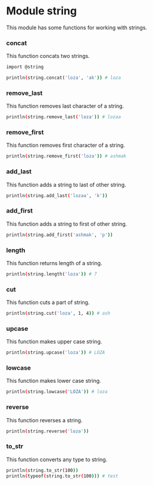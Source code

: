 # Module string
This module has some functions for working with strings.

### concat
This function concats two strings.

```bash
import @string

println(string.concat('loza', 'ak')) # loza
```

### remove_last
This function removes last character of a string.

```bash
println(string.remove_last('loza')) # lozaa
```

### remove_first
This function removes first character of a string.

```bash
println(string.remove_first('loza')) # ashmak
```

### add_last
This function adds a string to last of other string.

```bash
println(string.add_last('lozaa', 'k'))
```

### add_first
This function adds a string to first of other string.

```bash
println(string.add_first('ashmak', 'p'))
```

### length
This function returns length of a string.

```bash
println(string.length('loza')) # 7
```

### cut
This function cuts a part of string.

```bash
println(string.cut('loza', 1, 4)) # ash
```

### upcase
This function makes upper case string.

```bash
println(string.upcase('loza')) # LOZA
```

### lowcase
This function makes lower case string.

```bash
println(string.lowcase('LOZA')) # loza
```

### reverse
This function reverses a string.

```bash
println(string.reverse('loza'))
```

### to_str
This function converts any type to string.

```bash
println(string.to_str(100))
println(typeof(string.to_str(100))) # test
```
